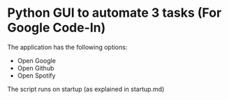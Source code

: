 # Python GUI to automate 3 tasks (For Google Code-In)

The application has the following options:

* Open Google
* Open Github
* Open Spotify

The script runs on startup (as explained in startup.md)